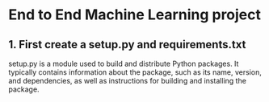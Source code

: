 # End to End Machine Learning project

## 1. First create a setup.py and requirements.txt
setup.py is a module used to build and distribute Python packages. It typically contains information about the package, such as its name, version, and dependencies, as well as instructions for building and installing the package. 
